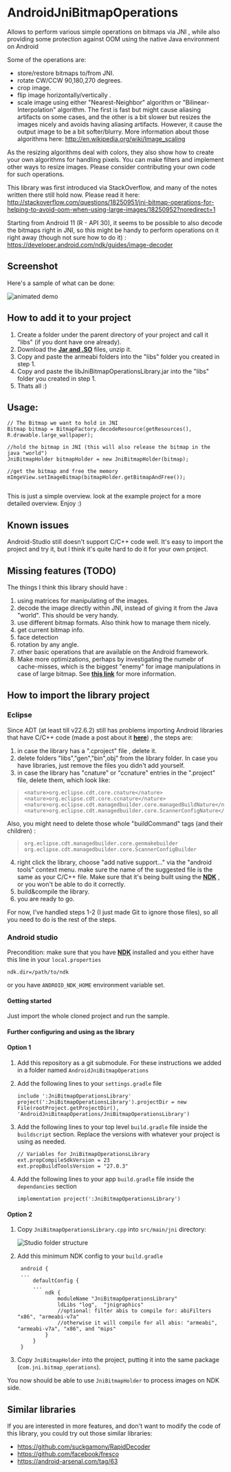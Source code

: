 # AndroidJniBitmapOperations

Allows to perform various simple operations on bitmaps via JNI , while also providing some protection against OOM using the native Java environment on Android

Some of the operations are:
 - store/restore bitmaps to/from JNI.
 - rotate CW/CCW 90,180,270 degrees.
 - crop image.
 - flip image horizontally/vertically .
 - scale image using either "Nearest-Neighbor" algorithm or "Bilinear-Interpolation" algorithm.
 The first is fast but might cause aliasing artifacts on some cases, and the other is a bit slower but resizes the images nicely and avoids having aliasing artifacts. 
 However, it cause the output image to be a bit softer/blurry. 
 More information about those algorithms here:
 http://en.wikipedia.org/wiki/Image_scaling
 
As the resizing algorithms deal with colors, they also show how to create your own algorithms for handling pixels. 
You can make filters and implement other ways to resize images. Please consider contributing your own code for such operations.

This library was first introduced via StackOverflow, and many of the notes written there still hold now.
Please read it here:
http://stackoverflow.com/questions/18250951/jni-bitmap-operations-for-helping-to-avoid-oom-when-using-large-images/18250952?noredirect=1

Starting from Android 11 (R - API 30), it seems to be possible to also decode the bitmaps right in JNI, so this might be handy to perform operations on it right away (though not sure how to do it) :
https://developer.android.com/ndk/guides/image-decoder

## Screenshot
Here's a sample of what can be done:

![animated demo](https://raw.githubusercontent.com/AndroidDeveloperLB/AndroidJniBitmapOperations/master/demo.gif)



How to add it to your project
---------------------------------

 1. Create a folder under the parent directory of your project and call it "libs" (if you dont have one already).
 2. Download the [**Jar and .SO**][4] files, unzip it.
 3. Copy and paste the armeabi folders into the "libs" folder you created in step 1.
 4. Copy and paste the libJniBitmapOperationsLibrary.jar into the "libs" folder you created in step 1.
 5. Thats all :)


 
 
 Usage:
-----------------------

```
// The Bitmap we want to hold in JNI
Bitmap bitmap = BitmapFactory.decodeResource(getResources(), R.drawable.large_wallpaper);
   	
//hold the bitmap in JNI (this will also release the bitmap in the java "world")
JniBitmapHolder bitmapHolder = new JniBitmapHolder(bitmap);
				
//get the bitmap and free the memory
mImgeView.setImageBitmap(bitmapHolder.getBitmapAndFree());
				
```
This is just a simple overview. look at the example project for a more detailed overview. Enjoy :)







## Known issues
Android-Studio still doesn't support C/C++ code well. It's easy to import the project and try it, but I think it's quite hard to do it for your own project.

## Missing features (TODO)

The things I think this library should have :

 1. using matrices for manipulating of the images.
 2. decode the image directly within JNI, instead of giving it from the Java "world". This should be very handy.
 3. use different bitmap formats. Also think how to manage them nicely.                                                            
 4. get current bitmap info.
 5. face detection
 6. rotation by any angle. 
 7. other basic operations that are available on the Android framework.
 8. Make more optimizations, perhaps by investigating the numebr of cache-misses, which is the biggest "enemy" for image manipulations in case of large bitmap. See [**this link**][3] for more information. 

## How to import the library project
### Eclipse

Since ADT (at least till v22.6.2) still has problems importing Android libraries that have C/C++ code (made a post about it [**here**][1]) , the steps are:

 1. in case the library has a ".cproject" file , delete it. 
 2. delete folders "libs","gen","bin",obj" from the library folder. In case you have libraries, just remove the files you didn't add yourself.
 3. in case the library has "cnature" or "ccnature" entries in the ".project" file, delete them, which look like:

 >     <nature>org.eclipse.cdt.core.cnature</nature>
 >     <nature>org.eclipse.cdt.core.ccnature</nature>
 >     <nature>org.eclipse.cdt.managedbuilder.core.managedBuildNature</nature>
>     <nature>org.eclipse.cdt.managedbuilder.core.ScannerConfigNature</nature>
  Also, you might need to delete those whole "buildCommand" tags (and their children) :

  >     org.eclipse.cdt.managedbuilder.core.genmakebuilder
  >     org.eclipse.cdt.managedbuilder.core.ScannerConfigBuilder

 4. right click the library, choose "add native support..." via the "android tools" context menu. make sure the name of the suggested file is the same as your C/C++ file. Make sure that it's being built using the [**NDK**][2] , or you won't be able to do it correctly.
 5. build&compile the library. 
 6. you are ready to go.


For now, I've handled steps 1-2 (I just made Git to ignore those files), so all you need to do is the rest of the steps.

### Android studio

Precondition: make sure that you have [**NDK**][2] installed and you either have this line in your `local.properties`

`ndk.dir=/path/to/ndk`

or you have `ANDROID_NDK_HOME` environment variable set.

#### Getting started

Just import the whole cloned project and run the sample.

#### Further configuring and using as the library

#### Option 1
 1. Add this repository as a git submodule. For these instructions we added in a folder named `AndroidJniBitmapOperations`
 2. Add the following lines to your `settings.gradle` file
 
    ```
    include ':JniBitmapOperationsLibrary'
    project(':JniBitmapOperationsLibrary').projectDir = new File(rootProject.getProjectDir(), 'AndroidJniBitmapOperations/JniBitmapOperationsLibrary')
    ```
 3. Add the following lines to your top level `build.gradle` file inside the `buildscript` section. Replace the versions with whatever your project is using as needed.
 
    ```
    // Variables for JniBitmapOperationsLibrary
    ext.propCompileSdkVersion = 23
    ext.propBuildToolsVersion = "27.0.3"
    ```
 4. Add the following lines to your app `build.gradle` file inside the `dependancies` section
 
    ```
    implementation project(':JniBitmapOperationsLibrary')
    ```

#### Option 2

 1. Copy `JniBitmapOperationsLibrary.cpp` into `src/main/jni` directory:
 
    ![Studio folder structure](https://s3.amazonaws.com/uploads.hipchat.com/22412/120721/qZyoFrgpUnFmnHu/upload.png)
 2. Add this minimum NDK config to your `build.gradle`
    
    ```
     android {
     ...
         defaultConfig {
         ...
             ndk {
                 moduleName "JniBitmapOperationsLibrary"
                 ldLibs "log",  "jnigraphics"
                 //optional: filter abis to compile for: abiFilters "x86", "armeabi-v7a"
                 //otherwise it will compile for all abis: "armeabi", "armeabi-v7a", "x86", and "mips"
             }
         }
     }
     ```
    
 3. Copy `JniBitmapHolder` into the project, putting it into the same package (`com.jni.bitmap_operations`).
 
You now should be able to use `JniBitmapHolder` to process images on NDK side.
 
##  Similar libraries

If you are interested in more features, and don't want to modify the code of this library, you could try out those similar libraries:

 - https://github.com/suckgamony/RapidDecoder
 - https://github.com/facebook/fresco
 - https://android-arsenal.com/tag/63


[1]: http://stackoverflow.com/questions/22263253/how-to-correctly-import-an-android-library-with-jni-code/22956790?noredirect=1#comment35057887_22956790

 [2]: https://developer.android.com/tools/sdk/ndk/index.html
 
 [3]: http://www.powershow.com/view/29fcd-NjRmN/Fast_matrix_multiplication_Cache_usage_powerpoint_ppt_presentation
 [4]:  http://bit.ly/JNI_BITMAP_SO_FILE
